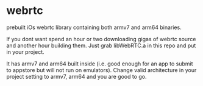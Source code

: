 # webrtc
prebuilt iOs webrtc library containing both armv7 and arm64 binaries.

If you dont want spend an hour or two downloading gigas of webrtc source and another hour building them.
Just grab libWebRTC.a in this repo and put in your project. 

It has armv7 and arm64 built inside (i.e. good enough for an app to submit to appstore but will not run on emulators). Change valid architecture in your project setting to armv7, arm64 and you are good to go.
